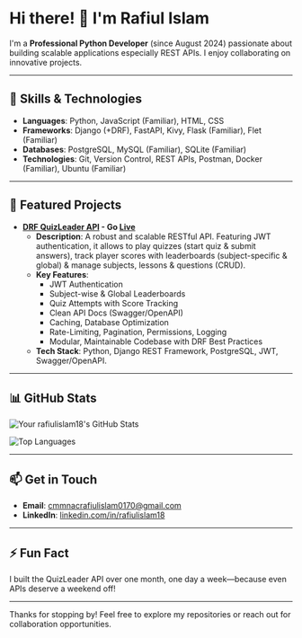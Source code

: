 # Hi there! 👋 I'm Rafiul Islam

I'm a **Professional Python Developer** (since August 2024) passionate about building scalable applications especially REST APIs. I enjoy collaborating on innovative projects.

---

## 🔧 Skills & Technologies
- **Languages**: Python, JavaScript (Familiar), HTML, CSS 
- **Frameworks**: Django (+DRF), FastAPI, Kivy, Flask (Familiar), Flet (Familiar)
- **Databases**: PostgreSQL, MySQL (Familiar), SQLite (Familiar)
- **Technologies**: Git, Version Control, REST APIs, Postman, Docker (Familiar), Ubuntu (Familiar)

---

## 🌟 Featured Projects
- **[DRF QuizLeader API](https://github.com/rafiulislam18/Py-DRF__QuizLeader-API) - Go [Live](https://rafiulislam18.pythonanywhere.com/quiz-leader-drf-api/)**  
  - **Description**: A robust and scalable RESTful API. Featuring JWT authentication, it allows to play quizzes (start quiz & submit answers), track player scores with leaderboards (subject-specific & global) & manage subjects, lessons & questions (CRUD). 
  - **Key Features**:
    - JWT Authentication
    - Subject-wise & Global Leaderboards
    - Quiz Attempts with Score Tracking
    - Clean API Docs (Swagger/OpenAPI)
    - Caching, Database Optimization
    - Rate-Limiting, Pagination, Permissions, Logging
    - Modular, Maintainable Codebase with DRF Best Practices
  - **Tech Stack**: Python, Django REST Framework, PostgreSQL, JWT, Swagger/OpenAPI.

---

## 📊 GitHub Stats
![Your rafiulislam18's GitHub Stats](https://github-readme-stats.vercel.app/api?username=rafiulislam18&show_icons=true&theme=radical)  

![Top Languages](https://github-readme-stats.vercel.app/api/top-langs/?username=rafiulislam18&layout=compact&theme=radical)

---

## 📫 Get in Touch
- **Email**: [cmmnacrafiulislam0170@gmail.com](mailto:cmmnacrafiulislam0170@gmail.com)
- **LinkedIn**: [linkedin.com/in/rafiulislam18](https://www.linkedin.com/in/rafiulislam18/)

---

## ⚡ Fun Fact
I built the QuizLeader API over one month, one day a week—because even APIs deserve a weekend off!

---

Thanks for stopping by! Feel free to explore my repositories or reach out for collaboration opportunities.
